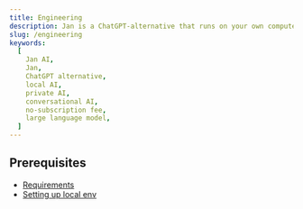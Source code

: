 ```yaml
---
title: Engineering
description: Jan is a ChatGPT-alternative that runs on your own computer, with a local API server.
slug: /engineering
keywords:
  [
    Jan AI,
    Jan,
    ChatGPT alternative,
    local AI,
    private AI,
    conversational AI,
    no-subscription fee,
    large language model,
  ]
---
```


## Prerequisites

- [Requirements](https://github.com/janhq/jan?tab=readme-ov-file#requirements-for-running-jan)
- [Setting up local env](https://github.com/janhq/jan?tab=readme-ov-file#contributing)
